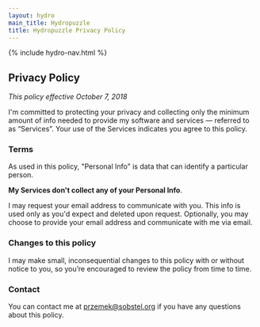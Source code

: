 ```yaml
---
layout: hydro
main_title: Hydropuzzle
title: Hydropuzzle Privacy Policy
---
```


{% include hydro-nav.html %}

## Privacy Policy

*This policy effective October 7, 2018*

I'm committed to protecting your privacy and collecting only the minimum amount
of info needed to provide my software and services — referred to as “Services”.
Your use of the Services indicates you agree to this policy.

### Terms

As used in this policy, "Personal Info" is data that can identify a particular person.

**My Services don't collect any of your Personal Info**.

I may request your email address to communicate with you.
This info is used only as you'd expect and deleted upon request.
Optionally, you may choose to provide your email address and communicate with me via email.

### Changes to this policy

I may make small, inconsequential changes to this policy with or without notice
to you, so you’re encouraged to review the policy from time to time.

### Contact

You can contact me at przemek@sobstel.org if you have any questions about this policy.
